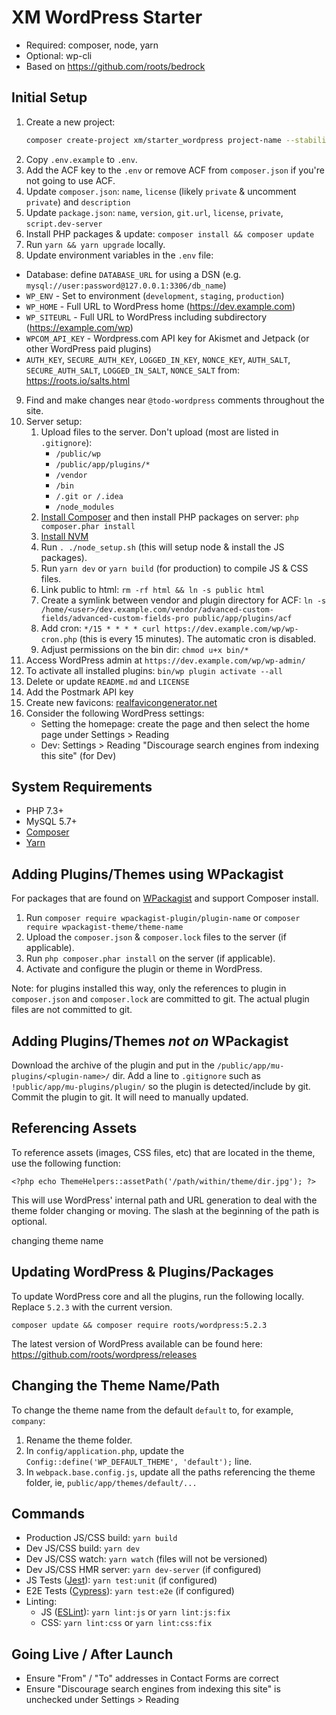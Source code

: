 # XM WordPress Starter

* Required: composer, node, yarn
* Optional: wp-cli
* Based on https://github.com/roots/bedrock

## Initial Setup

1. Create a new project:
    ```sh
    composer create-project xm/starter_wordpress project-name --stability=dev --no-install --remove-vcs
    ```
2. Copy `.env.example` to `.env`.
3. Add the ACF key to the `.env` or remove ACF from `composer.json` if you're not going to use ACF.
4. Update `composer.json`: `name`, `license` (likely `private` & uncomment `private`) and `description`
5. Update `package.json`: `name`, `version`, `git.url`, `license`, `private`, `script.dev-server`
6. Install PHP packages & update: `composer install && composer update`
7. Run `yarn && yarn upgrade` locally.
8. Update environment variables in the `.env` file:
  * Database: define `DATABASE_URL` for using a DSN (e.g. `mysql://user:password@127.0.0.1:3306/db_name`)
  * `WP_ENV` - Set to environment (`development`, `staging`, `production`)
  * `WP_HOME` - Full URL to WordPress home (https://dev.example.com)
  * `WP_SITEURL` - Full URL to WordPress including subdirectory (https://example.com/wp)
  * `WPCOM_API_KEY` - Wordpress.com API key for Akismet and Jetpack (or other WordPress paid plugins)
  * `AUTH_KEY`, `SECURE_AUTH_KEY`, `LOGGED_IN_KEY`, `NONCE_KEY`, `AUTH_SALT`, `SECURE_AUTH_SALT`, `LOGGED_IN_SALT`, `NONCE_SALT` from: https://roots.io/salts.html
9. Find and make changes near `@todo-wordpress` comments throughout the site.
10. Server setup:
    1. Upload files to the server. Don't upload (most are listed in `.gitignore`):
        - `/public/wp`
        - `/public/app/plugins/*`
        - `/vendor`
        - `/bin`
        - `/.git or /.idea`
        - `/node_modules`
    2. [Install Composer](https://getcomposer.org/download/) and then install PHP packages on server: `php composer.phar install`
    3. [Install NVM](https://github.com/creationix/nvm#install-script)
    4. Run `. ./node_setup.sh` (this will setup node & install the JS packages).
    5. Run `yarn dev` or `yarn build` (for production) to compile JS & CSS files.
    6. Link public to html: `rm -rf html && ln -s public html`
    7. Create a symlink between vendor and plugin directory for ACF: `ln -s /home/<user>/dev.example.com/vendor/advanced-custom-fields/advanced-custom-fields-pro public/app/plugins/acf`
    8. Add cron: `*/15 * * * * curl https://dev.example.com/wp/wp-cron.php` (this is every 15 minutes). The automatic cron is disabled.
    9. Adjust permissions on the bin dir: `chmod u+x bin/*`
11. Access WordPress admin at `https://dev.example.com/wp/wp-admin/`
12. To activate all installed plugins: `bin/wp plugin activate --all`
13. Delete or update `README.md` and `LICENSE`
14. Add the Postmark API key
15. Create new favicons: [realfavicongenerator.net](https://realfavicongenerator.net)
16. Consider the following WordPress settings:
    - Setting the homepage: create the page and then select the home page under Settings > Reading 
    - Dev: Settings > Reading "Discourage search engines from indexing this site" (for Dev)

## System Requirements

  - PHP 7.3+
  - MySQL 5.7+
  - [Composer](https://getcomposer.org/download/)
  - [Yarn](https://yarnpkg.com/en/docs/install)

## Adding Plugins/Themes using WPackagist

For packages that are found on [WPackagist](https://wpackagist.org/) and support Composer install.

1. Run `composer require wpackagist-plugin/plugin-name` or `composer require wpackagist-theme/theme-name`
2. Upload the `composer.json` & `composer.lock` files to the server (if applicable).
3. Run `php composer.phar install` on the server (if applicable).
4. Activate and configure the plugin or theme in WordPress.

Note: for plugins installed this way, only the references to plugin 
in `composer.json` and `composer.lock` are committed to git.
The actual plugin files are not committed to git.

## Adding Plugins/Themes *not on* WPackagist

Download the archive of the plugin and put in the `/public/app/mu-plugins/<plugin-name>/` dir.
Add a line to `.gitignore` such as `!public/app/mu-plugins/plugin/` so the plugin is detected/include by git.
Commit the plugin to git. It will need to manually updated.

## Referencing Assets

To reference assets (images, CSS files, etc) that are located in the theme, use the following function:

`<?php echo ThemeHelpers::assetPath('/path/within/theme/dir.jpg'); ?>`

This will use WordPress' internal path and URL generation to deal with the theme folder changing or moving. The slash at the beginning of the path is optional.

changing theme name

## Updating WordPress & Plugins/Packages

To update WordPress core and all the plugins, run the following locally.
Replace `5.2.3` with the current version. 

`composer update && composer require roots/wordpress:5.2.3`

The latest version of WordPress available can be found here: https://github.com/roots/wordpress/releases

## Changing the Theme Name/Path

To change the theme name from the default `default` to, for example, `company`:

1. Rename the theme folder.
2. In `config/application.php`, update the `Config::define('WP_DEFAULT_THEME', 'default');` line.
3. In `webpack.base.config.js`, update all the paths referencing the theme folder, ie, `public/app/themes/default/...`

## Commands

  - Production JS/CSS build: `yarn build`
  - Dev JS/CSS build: `yarn dev`
  - Dev JS/CSS watch: `yarn watch` (files will not be versioned)
  - Dev JS/CSS HMR server: `yarn dev-server` (if configured)
  - JS Tests ([Jest](https://jestjs.io/)): `yarn test:unit` (if configured)
  - E2E Tests ([Cypress](https://www.cypress.io/)): `yarn test:e2e` (if configured)
  - Linting:
    - JS ([ESLint](https://eslint.org/)): `yarn lint:js` or `yarn lint:js:fix`
    - CSS: `yarn lint:css` or `yarn lint:css:fix`

## Going Live / After Launch

  - Ensure "From" / "To" addresses in Contact Forms are correct
  - Ensure "Discourage search engines from indexing this site" is unchecked under Settings > Reading
